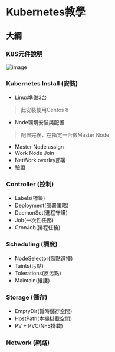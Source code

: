 # Kubernetes教學
## 大綱
### K8S元件說明
![image](https://user-images.githubusercontent.com/39659664/223367119-31500a4d-eb9e-45cb-9f45-43941792d6eb.png)
### Kubernetes Install (安裝)
* Linux準備3台
> 此安裝使用Centos 8
* Node環境安裝與配置
> 配置完後，在指定一台做Master Node
* Master Node assign
* Work Node Join
* NetWork overlay部署
* 驗證
### Controller (控制)
* Labels(標籤)
* Deployment(部署策略)
* DaemonSet(進程守護)
* Job(一次性任務)
* CronJob(排程任務)
### Scheduling (調度)
* NodeSelector(節點選擇)
* Taints(污點)
* Tolerations(反污點)
* Maintain(維護)
### Storage (儲存)
* EmptyDir(暫時儲存空間)
* HostPath(本機掛載空間)
* PV + PVC(NFS掛載)
### Network (網路)
